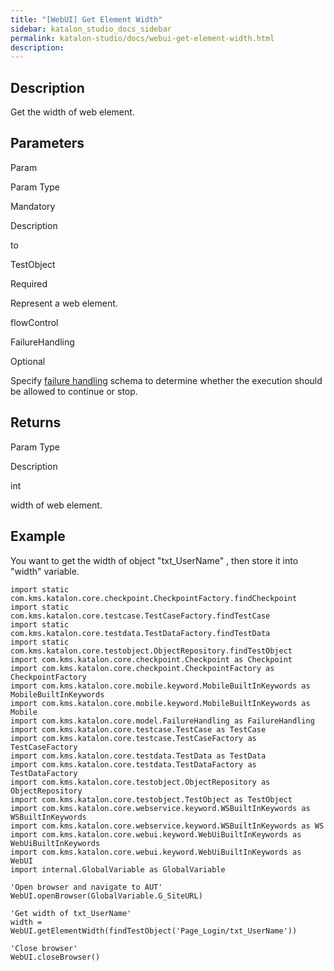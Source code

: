 ```yaml
---
title: "[WebUI] Get Element Width" 
sidebar: katalon_studio_docs_sidebar
permalink: katalon-studio/docs/webui-get-element-width.html 
description: 
---
```

Description  
-------------

Get the width of web element.

Parameters  
------------

Param

Param Type

Mandatory

Description

to

TestObject

Required

Represent a web element.

flowControl

FailureHandling

Optional

Specify [failure handling](https://docs.katalon.com/x/qAAM) schema to determine whether the execution should be allowed to continue or stop.

Returns
-------

Param Type

Description

int

width of web element.

Example 
--------

You want to get the width of object "txt_UserName" , then store it into "width" variable.

```
import static com.kms.katalon.core.checkpoint.CheckpointFactory.findCheckpoint
import static com.kms.katalon.core.testcase.TestCaseFactory.findTestCase
import static com.kms.katalon.core.testdata.TestDataFactory.findTestData
import static com.kms.katalon.core.testobject.ObjectRepository.findTestObject
import com.kms.katalon.core.checkpoint.Checkpoint as Checkpoint
import com.kms.katalon.core.checkpoint.CheckpointFactory as CheckpointFactory
import com.kms.katalon.core.mobile.keyword.MobileBuiltInKeywords as MobileBuiltInKeywords
import com.kms.katalon.core.mobile.keyword.MobileBuiltInKeywords as Mobile
import com.kms.katalon.core.model.FailureHandling as FailureHandling
import com.kms.katalon.core.testcase.TestCase as TestCase
import com.kms.katalon.core.testcase.TestCaseFactory as TestCaseFactory
import com.kms.katalon.core.testdata.TestData as TestData
import com.kms.katalon.core.testdata.TestDataFactory as TestDataFactory
import com.kms.katalon.core.testobject.ObjectRepository as ObjectRepository
import com.kms.katalon.core.testobject.TestObject as TestObject
import com.kms.katalon.core.webservice.keyword.WSBuiltInKeywords as WSBuiltInKeywords
import com.kms.katalon.core.webservice.keyword.WSBuiltInKeywords as WS
import com.kms.katalon.core.webui.keyword.WebUiBuiltInKeywords as WebUiBuiltInKeywords
import com.kms.katalon.core.webui.keyword.WebUiBuiltInKeywords as WebUI
import internal.GlobalVariable as GlobalVariable

'Open browser and navigate to AUT'
WebUI.openBrowser(GlobalVariable.G_SiteURL)
 
'Get width of txt_UserName'
width = WebUI.getElementWidth(findTestObject('Page_Login/txt_UserName'))
 
'Close browser'
WebUI.closeBrowser()

```